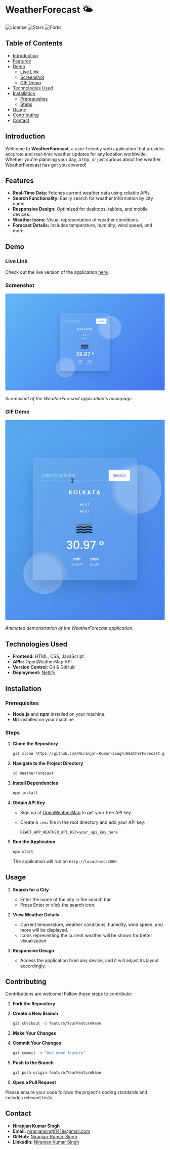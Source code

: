 # WeatherForecast 🌤️

![License](https://img.shields.io/github/license/Niranjan-Kumar-Singh/WeatherForecast)
![Stars](https://img.shields.io/github/stars/Niranjan-Kumar-Singh/WeatherForecast?style=social)
![Forks](https://img.shields.io/github/forks/Niranjan-Kumar-Singh/WeatherForecast?style=social)

## Table of Contents
- [Introduction](#introduction)
- [Features](#features)
- [Demo](#demo)
  - [Live Link](#live-link)
  - [Screenshot](#screenshot)
  - [GIF Demo](#gif-demo)
- [Technologies Used](#technologies-used)
- [Installation](#installation)
  - [Prerequisites](#prerequisites)
  - [Steps](#steps)
- [Usage](#usage)
- [Contributing](#contributing)
- [Contact](#contact)

## Introduction

Welcome to **WeatherForecast**, a user-friendly web application that provides accurate and real-time weather updates for any location worldwide. Whether you're planning your day, a trip, or just curious about the weather, WeatherForecast has got you covered!

## Features

- **Real-Time Data:** Fetches current weather data using reliable APIs.
- **Search Functionality:** Easily search for weather information by city name.
- **Responsive Design:** Optimized for desktops, tablets, and mobile devices.
- **Weather Icons:** Visual representation of weather conditions.
- **Forecast Details:** Includes temperature, humidity, wind speed, and more.

## Demo

### Live Link

Check out the live version of the application [here](https://w-forecasting.netlify.app).

### Screenshot

![WeatherForecast Homepage](./assets/homepage.png)

*Screenshot of the WeatherForecast application's homepage.*

### GIF Demo

![WeatherForecast Demo](./assets/demo.gif)

*Animated demonstration of the WeatherForecast application.*

## Technologies Used

- **Frontend:** HTML, CSS, JavaScript
- **APIs:** OpenWeatherMap API
- **Version Control:** Git & GitHub
- **Deployment:** [Netlify](https://www.netlify.com/)

## Installation

### Prerequisites

- **Node.js** and **npm** installed on your machine.
- **Git** installed on your machine.

### Steps

1. **Clone the Repository**

   ```bash
   git clone https://github.com/Niranjan-Kumar-Singh/WeatherForecast.git
   ```

2. **Navigate to the Project Directory**

   ```bash
   cd WeatherForecast
   ```

3. **Install Dependencies**

   ```bash
   npm install
   ```

4. **Obtain API Key**

   - Sign up at [OpenWeatherMap](https://openweathermap.org/) to get your free API key.
   - Create a `.env` file in the root directory and add your API key:

     ```env
     REACT_APP_WEATHER_API_KEY=your_api_key_here
     ```

5. **Run the Application**

   ```bash
   npm start
   ```

   The application will run on `http://localhost:3000`.

## Usage

1. **Search for a City**

   - Enter the name of the city in the search bar.
   - Press Enter or click the search icon.

2. **View Weather Details**

   - Current temperature, weather conditions, humidity, wind speed, and more will be displayed.
   - Icons representing the current weather will be shown for better visualization.

3. **Responsive Design**

   - Access the application from any device, and it will adjust its layout accordingly.

## Contributing

Contributions are welcome! Follow these steps to contribute:

1. **Fork the Repository**

2. **Create a New Branch**

   ```bash
   git checkout -b feature/YourFeatureName
   ```

3. **Make Your Changes**

4. **Commit Your Changes**

   ```bash
   git commit -m "Add some feature"
   ```

5. **Push to the Branch**

   ```bash
   git push origin feature/YourFeatureName
   ```

6. **Open a Pull Request**

Please ensure your code follows the project's coding standards and includes relevant tests.


## Contact

- **Niranjan Kumar Singh**
- **Email:** [niranjansingh1419@gmail.com](mailto:niranjansingh1419@gmail.com)
- **GitHub:** [Niranjan-Kumar-Singh](https://github.com/Niranjan-Kumar-Singh)
- **LinkedIn:** [Niranjan Kumar Singh](https://www.linkedin.com/in/niranjan-kumar-singh/)

